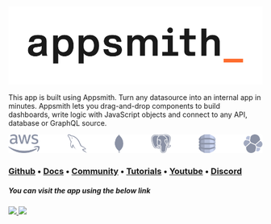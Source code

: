 ![](https://raw.githubusercontent.com/appsmithorg/appsmith/release/static/appsmith_logo_primary.png)

This app is built using Appsmith. Turn any datasource into an internal app in minutes. Appsmith lets you drag-and-drop components to build dashboards, write logic with JavaScript objects and connect to any API, database or GraphQL source.

![](https://raw.githubusercontent.com/appsmithorg/appsmith/release/static/images/integrations.png)

### [Github](https://github.com/appsmithorg/appsmith) • [Docs](https://docs.appsmith.com/?utm_source=github&utm_medium=social&utm_content=appsmith_docs&utm_campaign=null&utm_term=appsmith_docs) • [Community](https://community.appsmith.com/) • [Tutorials](https://github.com/appsmithorg/appsmith/tree/update/readme#tutorials) • [Youtube](https://www.youtube.com/appsmith) • [Discord](https://discord.gg/rBTTVJp)

##### You can visit the app using the below link

###### [![](https://assets.appsmith.com/git-sync/Buttons.svg) ](https://release.app.appsmith.com/applications/5bd1f248-5710-4e93-9625-53225774aadf/pages/06c799da-fd3c-4858-acbb-d34a6d3c3069) [![](https://assets.appsmith.com/git-sync/Buttons2.svg)](https://release.app.appsmith.com/applications/5bd1f248-5710-4e93-9625-53225774aadf/pages/06c799da-fd3c-4858-acbb-d34a6d3c3069/edit)
